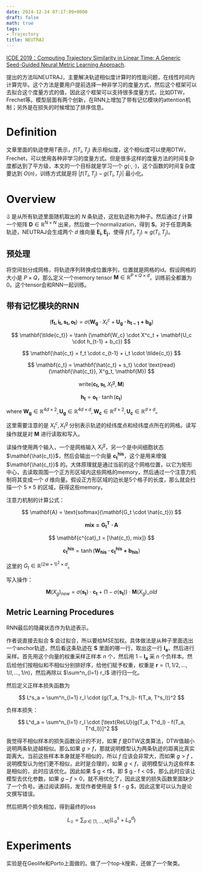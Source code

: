 ```yaml
---
date: 2024-12-24 07:17:09+0000
draft: false
math: true
tags:
- Trajectory
title: NEUTRAJ
---
```


[ICDE 2019：Computing Trajectory Similarity in Linear Time: A Generic Seed-Guided Neural Metric Learning Approach](https://ieeexplore.ieee.org/abstract/document/8731427).

提出的方法叫NEUTRAJ，主要解决轨迹相似度计算时的性能问题，在线性时间内计算完毕。这个方法是要用户提前选择一种非学习的度量方式，然后这个框架可以去拟合这个度量方式的值，因此这个框架可以支持很多度量方式，比如DTW，Frechet等。模型层面有两个创新，在RNN上增加了带有记忆模块的attention机制；另外是在损失的时候增加了排序信息。

<!--more-->

# Definition

文章里面的轨迹使用$T$表示，$f(T_i, T_j)$ 表示相似度，这个相似度可以使用DTW，Frechet，可以使用各种非学习的度量方式。但是很多这样的度量方法的时间复杂度都达到了平方级，本文的一个目标就是学习一个 $g(\cdot, \cdot)$，这个函数的时间复杂度要达到 $O(n)$，训练方式就是将 $\vert f(T_i, T_j) - g(T_i, T_j) \vert$ 最小化。

# Overview

$\mathfrak{S}$ 是从所有轨迹里面随机取出的 $N$ 条轨迹，这批轨迹称为种子。然后通过 $f$ 计算一个矩阵 $\mathbf{D} \in \mathbb{R}^{N \times N}$ 出来，然后做一个normalization，得到 $\mathbf{S}$。对于任意两条轨迹，NEUTRAJ会生成两个 $d$ 维向量 $\mathbf{E_i}, \mathbf{E_j}$，使得 $f(T_i, T_j) \approx g(T_i, T_j)$。

## 预处理

将空间划分成网格，将轨迹序列转换成位置序列，位置就是网格的id。假设网格的大小是 $P \times Q$，那么定义一个memory tensor $\mathbf{M} \in \mathbb{R}^{P \times Q \times d}$，训练前全都置为0。这个tensor会和RNN一起训练。

## 带有记忆模块的RNN

$$
(\mathbf{f_t, i_t, s_t, o_t}) = \sigma (\mathbf{W_g} \cdot X^c_t + \mathbf{U_g \cdot h_{t-1} + b_g})
$$

$$
\mathbf{\tilde{c_t}} = \tanh (\mathbf{W_c} \cdot X^c_t + \mathbf{U_c \cdot h_{t-1} + b_c})
$$

$$
\mathbf{\hat{c_t} = f_t \cdot c_{t-1} + i_t \cdot \tilde{c_t}}
$$

$$
\mathbf{c_t} = \mathbf{\hat{c_t} + s_t} \cdot \text{read}(\mathbf{\hat{c_t}}, X^g_t, \mathbf{M})
$$

$$
\text{write}(\mathbf{c_t, s_t}, X^g_t, \mathbf{M})
$$

$$
\mathbf{h_t} = \mathbf{o_t} \cdot \tanh(\mathbf{c_t})
$$

where $\mathbf{W_g} \in \mathbb{R}^{4d \times 2}, \mathbf{U_g} \in \mathbb{R}^{4d \times d}, \mathbf{W_c} \in \mathbb{R}^{d \times 2}, \mathbf{U_c} \in \mathbb{R}^{d \times d}$。

这里需要注意的是 $X^c_t, X^g_t$ 分别表示轨迹的经纬度点和经纬度点所在的网格。读写操作就是对 $\mathbf{M}$ 进行读取和写入。

读操作使用两个输入，一个是网格输入 $X^g_t$，另一个是中间细胞状态 $\mathbf{\hat{c_t}}$，然后会输出一个向量 $\mathbf{c^{his}_t}$，这个是用来增强 $\mathbf{\hat{c_t}}$ 的。大体原理就是通过当前的这个网格位置，以它为矩形中心，去读取周围一个正方形区域内这些网格的memory，然后通过一个注意力机制将其变成一个 $d$ 维向量。假设正方形区域的边长是5个格子的长度，那么就会扫描一个 $5 \times 5$ 的区域，获得这些memory。

注意力机制的计算公式：

$$
\mathbf{A} = \text{softmax}(\mathbf{G_t \cdot \hat{c_t}})
$$

$$
\mathbf{mix = G^T_t \cdot A}
$$

$$
\mathbf{c^{cat}_t = [\hat{c_t}, mix]}
$$

$$
\mathbf{c_{t}^{his}} = \tanh ( \mathbf{W_{his} \cdot c_{t}^{his} + b_{his}})
$$

这里的 $G_t \in \mathbb{R}^{(2w + 1)^2 \times d}$。

写入操作：

$$
\mathbf{M}(X_g)_{new} = \sigma(\mathbf{s_t}) \cdot \mathbf{c_t} + (1 - \sigma(\mathbf{s_t})) \cdot \mathbf{M}(X_g)\_{old}
$$

## Metric Learning Procedures

RNN最后的隐藏状态作为轨迹表示。

作者说直接去拟合 $\mathbf{S}$ 会过拟合，所以要给MSE加权。具体做法是从种子里面选出一个anchor轨迹，然后看这条轨迹在 $\mathbf{S}$ 里面的哪一行，取出这一行 $\mathbf{I_a}$，然后进行采样。首先用这个向量的权重采样正样本 $n$ 个，然后用 $1 - \mathbf{I_a}$ 采 $n$ 个负样本。然后给他们按相似和不相似分别排好序，给他们赋予权重，权重是 $\mathbf{r} = (1, 1/2, \dots, 1/l, \dots, 1/n)$，然后再除以 $\sum^n_{l=1} r_l$ 进行归一化。

然后定义正样本损失函数为

$$
L^s_a = \sum^n_{l=1} r_l \cdot (g(T_a, T^s_l)- f(T_a, T^s_l))^2
$$

负样本损失：

$$
L^d_a = \sum^n_{l=1} r_l \cdot [\text{ReLU}(g(T_a, T^d_l) - f(T_a, T^d_l))]^2
$$

我觉得不相似样本的损失函数设计的不对，如果 $f$ 是DTW这类算法，DTW值越小说明两条轨迹越相似。那么如果 $g > f$，那就说明模型认为两条轨迹的距离比真实距离大。当前这些样本本身就是不相似的，所以 $f$ 应该会非常大，而如果 $g > f$ ，说明模型认为他们更不相似，此时是合理的，如果 $g < f$，说明模型认为这些样本是相似的，此时应该优化。因此如果 $ g < f$，即 $ g - f < 0$，那么此时应该让模型去优化参数，如果 $g - f > 0$，就不用优化了，因此这里的损失函数里面缺少了一个负号。通过阅读源码，发现作者使用是 $ f - g $，因此这里可以认为是论文撰写错误。

然后把两个损失相加，得到最终的loss

$$
L_{\mathfrak{S}} = \sum_{a \in [1, \dots, N]} (L^s_a + L^d_a)
$$

# Experiments

实验是在Geolife和Porto上面做的。做了一个top-k搜索，还做了一个聚类。